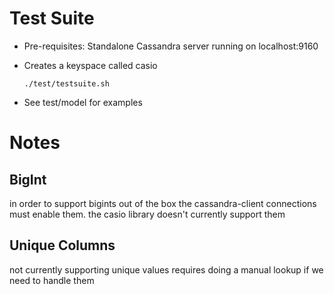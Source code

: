 

Test Suite
==========
- Pre-requisites: Standalone Cassandra server running on localhost:9160
- Creates a keyspace called casio

	`./test/testsuite.sh`

- See test/model for examples

Notes
=====

BigInt
------
in order to support bigints out of the box the cassandra-client connections must enable them.
the casio library doesn't currently support them

Unique Columns
--------------
not currently supporting unique values
requires doing a manual lookup if we need to handle them